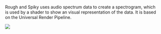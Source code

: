 Rough and Spiky uses audio spectrum data to create a spectrogram, which is used by a shader to show an visual representation of the data. It is based on the Universal Render Pipeline.

![](https://www.youtube.com/embed/4CR7CPT6Fdo)